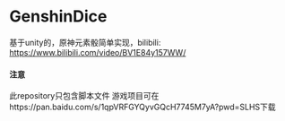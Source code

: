 # GenshinDice
基于unity的，原神元素骰简单实现，bilibili: https://www.bilibili.com/video/BV1E84y157WW/

#### 注意
此repository只包含脚本文件
游戏项目可在https://pan.baidu.com/s/1qpVRFGYQyvGQcH7745M7yA?pwd=SLHS下载
